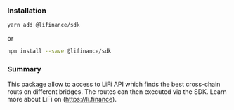 ### Installation

```bash
yarn add @lifinance/sdk
```
or
```bash
npm install --save @lifinance/sdk
```

### Summary

This package allow to access to LiFi API which finds the best cross-chain routs on different bridges. The routes can then executed via the SDK.
Learn more about LiFi on (https://li.finance).
